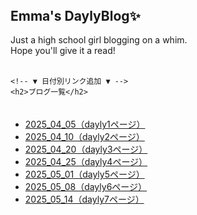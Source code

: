 <!DOCTYPE html>
<html lang="ja">
<head>
  <meta charset="UTF-8">
  <title>Emma’s dayly blog✨</title>
  <link rel="stylesheet" href="style.css"> <!-- ★ここに書く！ -->
</head>
<body>
  <header>
    <h1></h1>
  </header>

  <!-- メインコンテンツ -->
  <main>
    <h2>Emma's DaylyBlog✨</h2>
    <p>
      Just a high school girl blogging on a whim.<br>
       Hope you'll give it a read!<br><br>
    </p>

    <!-- ▼ 日付別リンク追加 ▼ -->
    <h2>ブログ一覧</h2>
 <ul>
　<li><a href="https://hikari-hikaru.github.io/Emma_dailyblog_1/">2025_04_05（dayly1ページ）</a></li>
 <li><a href="https://hikari-hikaru.github.io/dairy2/">2025_04_10（dayly2ページ）</a></li>
 <li><a href="https://hikari-hikaru.github.io/Emma-s_daylyblog_3/">2025_04_20（dayly3ページ）</a></li>
 <li><a href="https://hikari-hikaru.github.io/Emma-s_daylyblog_3/">2025_04_25（dayly4ページ）</a></li>
  <li><a href="https://hikari-hikaru.github.io/Emma-s_dailyblog_5/">2025_05_01（dayly5ページ）</a></li>
  <li><a href="https://hikari-hikaru.github.io/Emma-s_daylyblog_6/">2025_05_08（dayly6ページ）</a></li>
  <li><a href="https://hikari-hikaru.github.io/Emma-s_daylyblog_7/">2025_05_14（dayly7ページ）</a></li>
   
</ul>

  </main>
